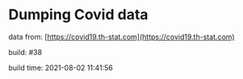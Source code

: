 Dumping Covid data
==================
                        
data from: [https://covid19.th-stat.com](https://covid19.th-stat.com)

build: #38

build time: 2021-08-02 11:41:56
